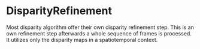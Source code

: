 # DisparityRefinement

Most disparity algorithm offer their own disparity refinement step.
This is an own refinement step afterwards a whole sequence of frames is processed.
It utilizes only the disparity maps in a spatiotemporal context.
